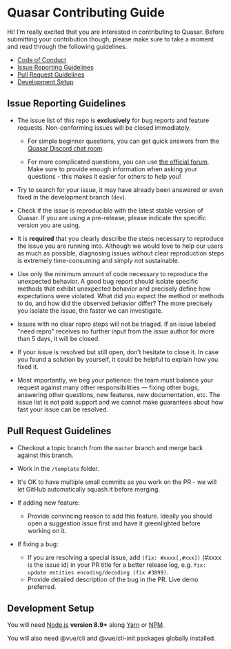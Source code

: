 # Quasar Contributing Guide

Hi! I’m really excited that you are interested in contributing to Quasar. Before submitting your contribution though, please make sure to take a moment and read through the following guidelines.

- [Code of Conduct](https://github.com/quasarframework/quasar/blob/dev/.github/CODE_OF_CONDUCT.md)
- [Issue Reporting Guidelines](#issue-reporting-guidelines)
- [Pull Request Guidelines](#pull-request-guidelines)
- [Development Setup](#development-setup)

## Issue Reporting Guidelines

- The issue list of this repo is **exclusively** for bug reports and feature requests. Non-conforming issues will be closed immediately.

  - For simple beginner questions, you can get quick answers from the [Quasar Discord chat room](http://chat.quasar-framework.org).

  - For more complicated questions, you can use [the official forum](https://forum.quasar-framework.org/). Make sure to provide enough information when asking your questions - this makes it easier for others to help you!

- Try to search for your issue, it may have already been answered or even fixed in the development branch (`dev`).

- Check if the issue is reproducible with the latest stable version of Quasar. If you are using a pre-release, please indicate the specific version you are using.

- It is **required** that you clearly describe the steps necessary to reproduce the issue you are running into. Although we would love to help our users as much as possible, diagnosing issues without clear reproduction steps is extremely time-consuming and simply not sustainable.

- Use only the minimum amount of code necessary to reproduce the unexpected behavior. A good bug report should isolate specific methods that exhibit unexpected behavior and precisely define how expectations were violated. What did you expect the method or methods to do, and how did the observed behavior differ? The more precisely you isolate the issue, the faster we can investigate.

- Issues with no clear repro steps will not be triaged. If an issue labeled "need repro" receives no further input from the issue author for more than 5 days, it will be closed.

- If your issue is resolved but still open, don’t hesitate to close it. In case you found a solution by yourself, it could be helpful to explain how you fixed it.

- Most importantly, we beg your patience: the team must balance your request against many other responsibilities — fixing other bugs, answering other questions, new features, new documentation, etc. The issue list is not paid support and we cannot make guarantees about how fast your issue can be resolved.

## Pull Request Guidelines

- Checkout a topic branch from the `master` branch and merge back against this branch.

- Work in the `/template` folder.

- It's OK to have multiple small commits as you work on the PR - we will let GitHub automatically squash it before merging.

- If adding new feature:
  - Provide convincing reason to add this feature. Ideally you should open a suggestion issue first and have it greenlighted before working on it.

- If fixing a bug:
  - If you are resolving a special issue, add `(fix: #xxxx[,#xxx])` (#xxxx is the issue id) in your PR title for a better release log, e.g. `fix: update entities encoding/decoding (fix #3899)`.
  - Provide detailed description of the bug in the PR. Live demo preferred.

## Development Setup

You will need [Node.js](http://nodejs.org) **version 8.9+** along [Yarn](https://yarnpkg.com/) or [NPM](https://docs.npmjs.com/getting-started/installing-node).

You will also need @vue/cli and @vue/cli-init packages globally installed.

